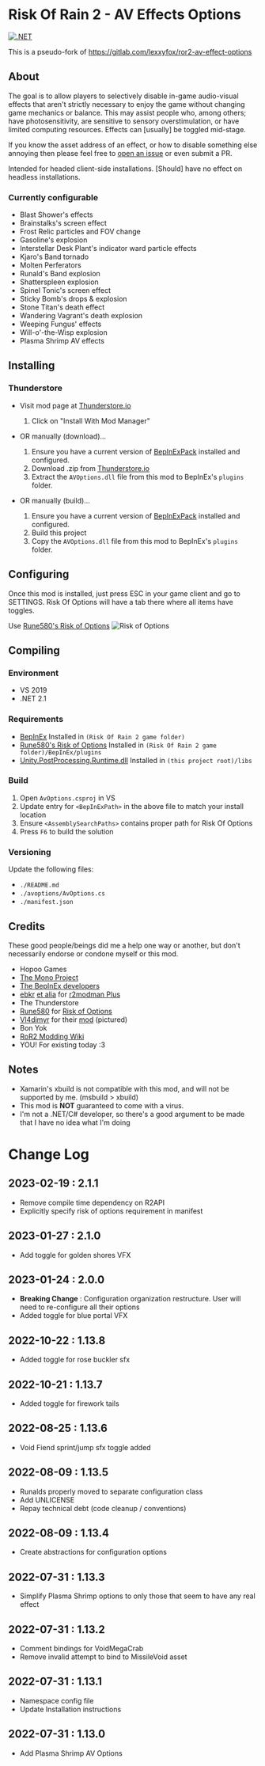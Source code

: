 # Risk Of Rain 2 - AV Effects Options

[![.NET](https://github.com/tlsJP/ror2-av-effect-options/actions/workflows/dotnet.yml/badge.svg)](https://github.com/tlsJP/ror2-av-effect-options/actions/workflows/dotnet.yml)

This is a pseudo-fork of https://gitlab.com/lexxyfox/ror2-av-effect-options

## About

The goal is to allow players to selectively disable in-game audio-visual effects that aren't strictly necessary to enjoy the game without changing game mechanics or balance. This may assist people who, among others; have photosensitivity, are sensitive to sensory overstimulation, or have limited computing resources. Effects can [usually] be toggled mid-stage.

If you know the asset address of an effect, or how to disable something else annoying then please feel free to [open an issue](https://github.com/tlsJP/ror2-av-effect-options/issues) or even submit a PR.

Intended for headed client-side installations. [Should] have no effect on headless installations.

### Currently configurable

- Blast Shower's effects
- Brainstalks's screen effect
- Frost Relic particles and FOV change
- Gasoline's explosion
- Interstellar Desk Plant's indicator ward particle effects
- Kjaro's Band tornado
- Molten Perferators
- Runald's Band explosion
- Shatterspleen explosion
- Spinel Tonic's screen effect
- Sticky Bomb's drops & explosion
- Stone Titan's death effect
- Wandering Vagrant's death explosion
- Weeping Fungus' effects
- Will-o'-the-Wisp explosion
- Plasma Shrimp AV effects

## Installing

### Thunderstore

- Visit mod page at [Thunderstore.io](https://thunderstore.io/package/TeamNinjaDSM/JPs_AV_Effect_Options/)

  1. Click on "Install With Mod Manager"

- OR manually (download)...

  1. Ensure you have a current version of [BepInExPack](https://thunderstore.io/package/bbepis/BepInExPack) installed and configured.
  2. Download .zip from [Thunderstore.io](https://thunderstore.io/package/TeamNinjaDSM/JPs_AV_Effect_Options/)
  3. Extract the `AVOptions.dll` file from this mod to BepInEx's `plugins` folder.

- OR manually (build)...
  1. Ensure you have a current version of [BepInExPack](https://thunderstore.io/package/bbepis/BepInExPack) installed and configured.
  2. Build this project
  3. Copy the `AVOptions.dll` file from this mod to BepInEx's `plugins` folder.

## Configuring

Once this mod is installed, just press ESC in your game client and go to SETTINGS. Risk Of Options will have a tab there where all items have toggles.

Use [Rune580's Risk of Options](https://thunderstore.io/package/Rune580/Risk_Of_Options)
![Risk of Options](https://github.com/tlsJP/ror2-av-effect-options/blob/main/screenshot.png)

## Compiling

### Environment

- VS 2019
- .NET 2.1

### Requirements

- [BepInEx](https://github.com/BepInEx/BepInEx) Installed in `(Risk Of Rain 2 game folder)`
- [Rune580's Risk of Options](https://thunderstore.io/package/Rune580/Risk_Of_Options) Installed in `(Risk Of Rain 2 game folder)/BepInEx/plugins`
- [Unity.PostProcessing.Runtime.dll](https://docs.unity3d.com/Packages/com.unity.postprocessing@3.1/manual/index.html) Installed in `(this project root)/libs`

### Build

1. Open `AvOptions.csproj` in VS
2. Update entry for `<BepInExPath>` in the above file to match your install location
3. Ensure `<AssemblySearchPaths>` contains proper path for Risk Of Options
4. Press `F6` to build the solution

### Versioning

Update the following files:

- `./README.md`
- `./avoptions/AvOptions.cs`
- `./manifest.json`

## Credits

These good people/beings did me a help one way or another, but don't necessarily endorse or condone myself or this mod.

- Hopoo Games
- [The Mono Project](https://www.mono-project.com)
- [The BepInEx developers](https://github.com/BepInEx/BepInEx/graphs/contributors)
- [ebkr](https://github.com/ebkr) [et alia](https://github.com/ebkr/r2modmanPlus/graphs/contributors) for [r2modman Plus](https://thunderstore.io/package/ebkr/r2modman)
- The Thunderstore
- [Rune580](https://github.com/Rune580) for [Risk of Options](https://thunderstore.io/package/Rune580/Risk_Of_Options)
- [Vl4dimyr](https://github.com/Vl4dimyr) for their [mod](https://thunderstore.io/package/Vl4dimyr/CaptainShotgunModes) (pictured)
- Bon Yok
- [RoR2 Modding Wiki](https://github.com/risk-of-thunder/R2Wiki)
- YOU! For existing today :3

## Notes

- Xamarin's xbuild is not compatible with this mod, and will not be supported by me. (msbuild > xbuild)
- This mod is **NOT** guaranteed to come with a virus.
- I'm not a .NET/C# developer, so there's a good argument to be made that I have no idea what I'm doing

# Change Log

## 2023-02-19 : 2.1.1

- Remove compile time dependency on R2API
- Explicitly specify risk of options requirement in manifest

## 2023-01-27 : 2.1.0

- Add toggle for golden shores VFX

## 2023-01-24 : 2.0.0

- **Breaking Change** : Configuration organization restructure. User will need to re-configure all their options
- Added toggle for blue portal VFX

## 2022-10-22 : 1.13.8

- Added toggle for rose buckler sfx

## 2022-10-21 : 1.13.7

- Added toggle for firework tails

## 2022-08-25 : 1.13.6

- Void Fiend sprint/jump sfx toggle added

## 2022-08-09 : 1.13.5

- Runalds properly moved to separate configuration class
- Add UNLICENSE
- Repay technical debt (code cleanup / conventions)

## 2022-08-09 : 1.13.4

- Create abstractions for configuration options

## 2022-07-31 : 1.13.3

- Simplify Plasma Shrimp options to only those that seem to have any real effect

## 2022-07-31 : 1.13.2

- Comment bindings for VoidMegaCrab
- Remove invalid attempt to bind to MissileVoid asset

## 2022-07-31 : 1.13.1

- Namespace config file
- Update Installation instructions

## 2022-07-31 : 1.13.0

- Add Plasma Shrimp AV Options
